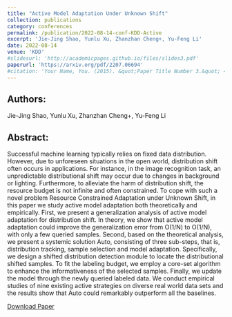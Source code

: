 ```yaml
---
title: "Active Model Adaptation Under Unknown Shift"
collection: publications
category: conferences
permalink: /publication/2022-08-14-conf-KDD-Active
excerpt: 'Jie-Jing Shao, Yunlu Xu, Zhanzhan Cheng+, Yu-Feng Li'
date: 2022-08-14
venue: 'KDD'
#slidesurl: 'http://academicpages.github.io/files/slides3.pdf'
paperurl: 'https://arxiv.org/pdf/2207.06694'
#citation: 'Your Name, You. (2015). &quot;Paper Title Number 3.&quot; <i>Journal 1</i>. 1(3).'
---
```


Authors:
------
Jie-Jing Shao, Yunlu Xu, Zhanzhan Cheng+, Yu-Feng Li

Abstract:
------
Successful machine learning typically relies on fixed data distribution. However, due to unforeseen situations in the open world, distribution shift often occurs in applications. For instance, in the image recognition task, an unpredictable distributional shift may occur due to changes in background or lighting. Furthermore, to alleviate the harm of distribution shift, the resource budget is not infinite and often constrained. To cope with such a novel problem Resource Constrained Adaptation under Unknown Shift, in this paper we study active model adaptation both theoretically and empirically. First, we present a generalization analysis of active model adaptation for distribution shift. In theory, we show that active model adaptation could improve the generalization error from O(1/N) to O(1/N), with only a few queried samples. Second, based on the theoretical analysis, we present a systemic solution Auto, consisting of three sub-steps, that is, distribution tracking, sample selection and model adaptation. Specifically, we design a shifted distribution detection module to locate the distributional shifted samples. To fit the labeling budget, we employ a core-set algorithm to enhance the informativeness of the selected samples. Finally, we update the model through the newly queried labeled data. We conduct empirical studies of nine existing active strategies on diverse real world data sets and the results show that Auto could remarkably outperform all the baselines.

[Download Paper](https://arxiv.org/pdf/2207.06694)